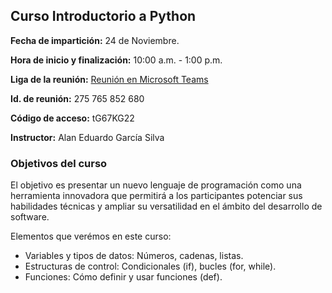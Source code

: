## **Curso Introductorio a Python**
**Fecha de impartición:** 24 de Noviembre.

**Hora de inicio y finalización:** 10:00 a.m. - 1:00 p.m.

**Liga de la reunión:** [Reunión en Microsoft Teams](https://acortar.link/476gGA)

**Id. de reunión:** 275 765 852 680

**Código de acceso:** tG67KG22

**Instructor:** Alan Eduardo García Silva

### Objetivos del curso
El objetivo es presentar un nuevo lenguaje de programación como una herramienta innovadora que permitirá a los participantes potenciar sus habilidades técnicas y ampliar su versatilidad en el ámbito del desarrollo de software.

Elementos que verémos en este curso:
- Variables y tipos de datos: Números, cadenas, listas.
- Estructuras de control: Condicionales (if), bucles (for, while).
- Funciones: Cómo definir y usar funciones (def).
